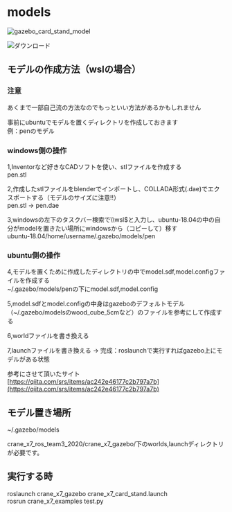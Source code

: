 # models
![gazebo_card_stand_model](https://user-images.githubusercontent.com/72371743/97830667-1510bc80-1d11-11eb-809c-ae885aaa81df.png)





![ダウンロード](https://user-images.githubusercontent.com/72371743/98934361-4d8c7380-2525-11eb-9d9b-b7446e183553.gif)

## モデルの作成方法（wslの場合）  
### 注意  
あくまで一部自己流の方法なのでもっといい方法があるかもしれません  

事前にubuntuでモデルを置くディレクトリを作成しておきます  
例：penのモデル  
### windows側の操作
1,Inventorなど好きなCADソフトを使い、stlファイルを作成する  
pen.stl  
  
2,作成したstlファイルをblenderでインポートし、COLLADA形式(.dae)でエクスポートする（モデルのサイズに注意!!）  
pen.stl → pen.dae  
  
3,windowsの左下のタスクバー検索で\\\wsl$と入力し、ubuntu-18.04の中の自分がmodelを置きたい場所にwindowsから（コピーして）移す  
ubuntu-18.04/home/username/.gazebo/models/pen  

### ubuntu側の操作
4,モデルを置くために作成したディレクトリの中でmodel.sdf,model.configファイルを作成する  
~/.gazebo/models/penの下にmodel.sdf,model.config  
  
5,model.sdfとmodel.configの中身はgazeboのデフォルトモデル（~/.gazebo/modelsのwood_cube_5cmなど）のファイルを参考にして作成する  

  
6,worldファイルを書き換える  
  
7,launchファイルを書き換える → 完成：roslaunchで実行すればgazebo上にモデルがある状態　　
  
参考にさせて頂いたサイト  
[https://qiita.com/srs/items/ac242e46177c2b797a7b](https://qiita.com/srs/items/ac242e46177c2b797a7b)

## モデル置き場所  
~/.gazebo/models 

crane_x7_ros_team3_2020/crane_x7_gazebo/下のworlds,launchディレクトリが必要です。

## 実行する時  
roslaunch crane_x7_gazebo crane_x7_card_stand.launch  
rosrun crane_x7_examples test.py
